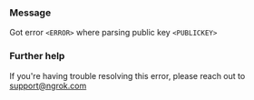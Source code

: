 
### Message
Got error <code>&lt;ERROR&gt;</code> where parsing public key <code>&lt;PUBLICKEY&gt;</code>

### Further help
If you're having trouble resolving this error, please reach out to [support@ngrok.com](mailto:support@ngrok.com?subject=Help%20with%20ERR_NGROK_1934)

